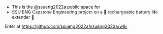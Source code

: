 - This is the  @ssueng2022a  public space for 
- SSU ENG Capstone Engineering project on a 🌱 rechargeable battery life extender 🌱

Enter at https://github.com/ssueng2022a/ssueng2022a/wiki

<!---
ssueng2022a/ssueng2022a is a ✨ special ✨ repository because its `README.md` (this file) appears on your GitHub profile.
You can click the Preview link to take a look at your changes.
--->
